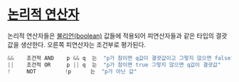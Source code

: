 # [논리적 연산자](#logical-operators)

논리적 연산자들은 [불리언(boolean)](/Types/boolean_types.html) 값들에 적용되어 피연산자들과 같은 타입의 결괏값을 생산한다. 오른쪽 피연산자는 조건부로 평가된다.

```go
&&    조건적 AND    p && q  는  "p가 참이면 q값이 결괏값이고 그렇지 않으면 false"
||    조건적 OR     p || q  는  "p가 참이면 true 그렇지 않으면 q값이 결괏값"
!     NOT         !p      는  "p가 아닌 값"
```
